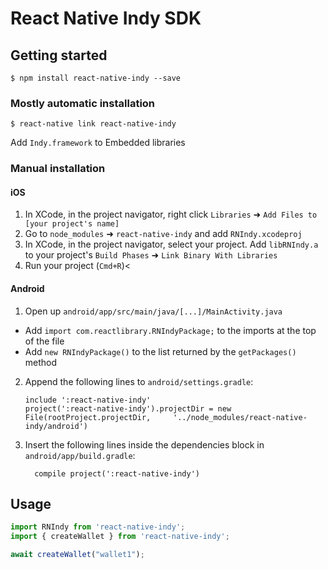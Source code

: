 
# React Native Indy SDK

## Getting started

`$ npm install react-native-indy --save`

### Mostly automatic installation

`$ react-native link react-native-indy`

Add `Indy.framework` to Embedded libraries

### Manual installation

#### iOS

1. In XCode, in the project navigator, right click `Libraries` ➜ `Add Files to [your project's name]`
2. Go to `node_modules` ➜ `react-native-indy` and add `RNIndy.xcodeproj`
3. In XCode, in the project navigator, select your project. Add `libRNIndy.a` to your project's `Build Phases` ➜ `Link Binary With Libraries`
4. Run your project (`Cmd+R`)<

#### Android

1. Open up `android/app/src/main/java/[...]/MainActivity.java`
  - Add `import com.reactlibrary.RNIndyPackage;` to the imports at the top of the file
  - Add `new RNIndyPackage()` to the list returned by the `getPackages()` method
2. Append the following lines to `android/settings.gradle`:
  	```
  	include ':react-native-indy'
  	project(':react-native-indy').projectDir = new File(rootProject.projectDir, 	'../node_modules/react-native-indy/android')
  	```
3. Insert the following lines inside the dependencies block in `android/app/build.gradle`:
  	```
      compile project(':react-native-indy')
  	```

## Usage
```javascript
import RNIndy from 'react-native-indy';
import { createWallet } from 'react-native-indy';

await createWallet("wallet1");
```
